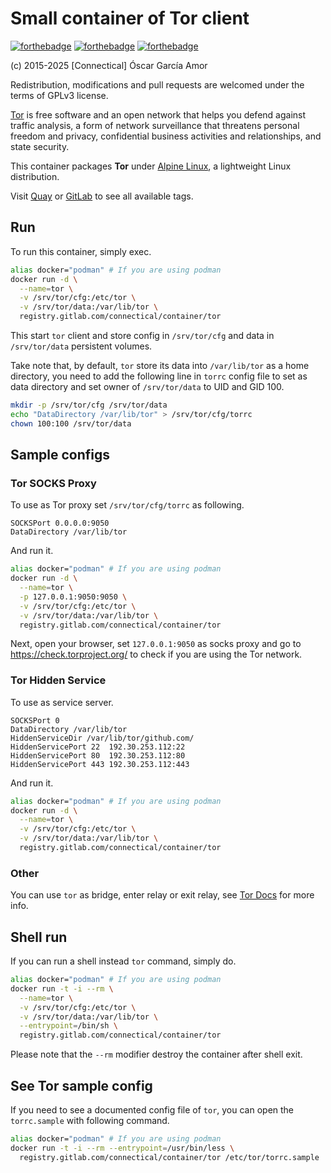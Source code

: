 # Small container of Tor client

[![forthebadge](https://forthebadge.com/images/badges/made-with-crayons.svg)](https://forthebadge.com)
[![forthebadge](https://forthebadge.com/images/badges/built-with-love.svg)](https://forthebadge.com)
[![forthebadge](https://forthebadge.com/images/badges/powered-by-responsibility.svg)](https://forthebadge.com)

(c) 2015-2025 [Connectical] Óscar García Amor

Redistribution, modifications and pull requests are welcomed under the terms
of GPLv3 license.

[Tor][to] is free software and an open network that helps you defend against
traffic analysis, a form of network surveillance that threatens personal
freedom and privacy, confidential business activities and relationships, and
state security.

This container packages **Tor** under [Alpine Linux][al], a lightweight
Linux distribution.

Visit [Quay][qu] or [GitLab][gl] to see all available tags.

[to]: https://www.torproject.org/
[al]: https://alpinelinux.org/
[qu]: https://quay.io/repository/connectical/tor
[gl]: https://gitlab.com/connectical/container/tor/container_registry

## Run

To run this container, simply exec.

```sh
alias docker="podman" # If you are using podman
docker run -d \
  --name=tor \
  -v /srv/tor/cfg:/etc/tor \
  -v /srv/tor/data:/var/lib/tor \
  registry.gitlab.com/connectical/container/tor
```

This start `tor` client and store config in `/srv/tor/cfg` and data in
`/srv/tor/data` persistent volumes.

Take note that, by default, `tor` store its data into `/var/lib/tor` as
a home directory, you need to add the following line in `torrc` config file
to set as data directory and set owner of `/srv/tor/data` to UID and GID 100.

```sh
mkdir -p /srv/tor/cfg /srv/tor/data
echo "DataDirectory /var/lib/tor" > /srv/tor/cfg/torrc
chown 100:100 /srv/tor/data
```

## Sample configs

### Tor SOCKS Proxy

To use as Tor proxy set `/srv/tor/cfg/torrc` as following.

```
SOCKSPort 0.0.0.0:9050
DataDirectory /var/lib/tor
```

And run it.

```sh
alias docker="podman" # If you are using podman
docker run -d \
  --name=tor \
  -p 127.0.0.1:9050:9050 \
  -v /srv/tor/cfg:/etc/tor \
  -v /srv/tor/data:/var/lib/tor \
  registry.gitlab.com/connectical/container/tor
```

Next, open your browser, set `127.0.0.1:9050` as socks proxy and go to
https://check.torproject.org/ to check if you are using the Tor network.

### Tor Hidden Service

To use as service server.

```
SOCKSPort 0
DataDirectory /var/lib/tor
HiddenServiceDir /var/lib/tor/github.com/
HiddenServicePort 22  192.30.253.112:22
HiddenServicePort 80  192.30.253.112:80
HiddenServicePort 443 192.30.253.112:443
```

And run it.

```sh
alias docker="podman" # If you are using podman
docker run -d \
  --name=tor \
  -v /srv/tor/cfg:/etc/tor \
  -v /srv/tor/data:/var/lib/tor \
  registry.gitlab.com/connectical/container/tor
```

### Other

You can use `tor` as bridge, enter relay or exit relay, see [Tor Docs][6]
for more info.

[6]: https://www.torproject.org/docs/documentation.html.en

## Shell run

If you can run a shell instead `tor` command, simply do.

```sh
alias docker="podman" # If you are using podman
docker run -t -i --rm \
  --name=tor \
  -v /srv/tor/cfg:/etc/tor \
  -v /srv/tor/data:/var/lib/tor \
  --entrypoint=/bin/sh \
  registry.gitlab.com/connectical/container/tor
```

Please note that the `--rm` modifier destroy the container after shell exit.

## See Tor sample config

If you need to see a documented config file of `tor`, you can open the
`torrc.sample` with following command.

```sh
alias docker="podman" # If you are using podman
docker run -t -i --rm --entrypoint=/usr/bin/less \
  registry.gitlab.com/connectical/container/tor /etc/tor/torrc.sample
```
